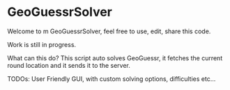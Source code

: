 # GeoGuessrSolver
 
Welcome to m GeoGuessrSolver, feel free to use, edit, share this code.

Work is still in progress.


What can this do?
This script auto solves GeoGuessr, it fetches the current round location and it sends it to the server.

TODOs:
User Friendly GUI, with custom solving options, difficulties etc...
